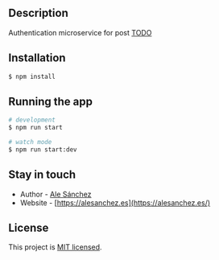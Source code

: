 ## Description

Authentication microservice for post [TODO]()

## Installation

```bash
$ npm install
```

## Running the app

```bash
# development
$ npm run start

# watch mode
$ npm run start:dev
```
## Stay in touch

- Author - [Ale Sánchez](https://alesanchez.es)
- Website - [https://alesanchez.es](https://alesanchez.es/)

## License

This project is [MIT licensed](LICENSE).
